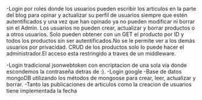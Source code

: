-Login por roles donde los usuarios pueden escribir los articulos en la parte del blog para opinar y actualizar su perfil de usuarios siempre que estén autentificados y una vez que han opinado ya no pueden modificar ni borrar sin el Admin.
Los usuarios no pueden crear, actualizar y borrar productos o a otros usuarios.
Solo pueden obtener con un GET el producto por ID y todos los productos sin ser autentificados.No se le permite ver a los demás usuarios por privacidad.
CRUD de los productos solo lo puede hacer el administrador.El acceso esta restringido a traves de un middleware.

-Login tradicional jsonwebtoken con encriptacion de una sola via donde escondemos la contraseña detras de :).
-Login google
-Base de datos mongoDB utilizando los métodos de mongoose para crear, leer, actualizar y borrar.
-Tanto las publicaciones de articulos como la creacion de usuarios tiene implementada la fecha